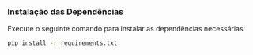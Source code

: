### Instalação das Dependências

Execute o seguinte comando para instalar as dependências necessárias:

```bash
pip install -r requirements.txt

